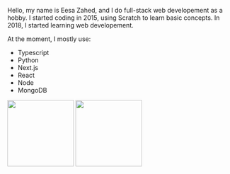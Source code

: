Hello, my name is Eesa Zahed, and I do full-stack web developement as a hobby. I started coding in 2015, using Scratch to learn basic concepts. In 2018, I started learning web developement. 

At the moment, I mostly use:

- Typescript
- Python
- Next.js
- React
- Node
- MongoDB

<img height="150" src="https://github-readme-stats.vercel.app/api?username=eesazahed&include_all_commits=true&show_icons=true&theme=dark&count_private=true" />
<img height="150" src="https://github-readme-stats.vercel.app/api/top-langs/?username=eesazahed&theme=dark&layout=compact&count_private=true" />
